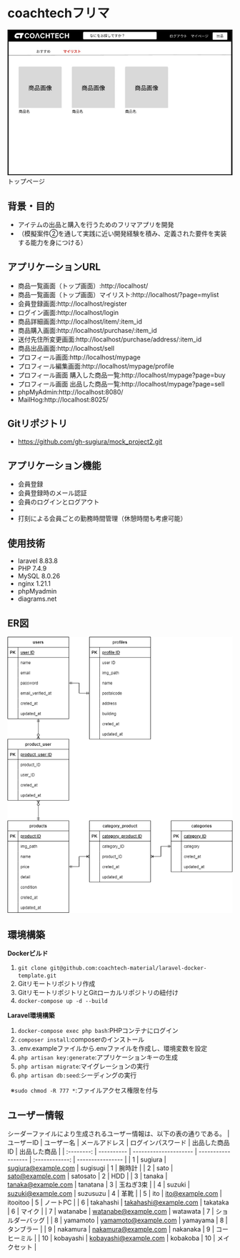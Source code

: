 # coachtechフリマ
![トップページ](top_page.jpg "トップページ")  
トップページ


## 背景・目的
* アイテムの出品と購入を行うためのフリマアプリを開発
* （模擬案件②を通して実践に近い開発経験を積み、定義された要件を実装する能力を身につける）


## アプリケーションURL
* 商品一覧画面（トップ画面）:http://localhost/
* 商品一覧画面（トップ画面）マイリスト:http://localhost/?page=mylist
* 会員登録画面:http://localhost/register
* ログイン画面:http://localhost/login
* 商品詳細画面:http://localhost/item/:item_id
* 商品購入画面:http://localhost/purchase/:item_id
* 送付先住所変更画面:http://localhost/purchase/address/:item_id
* 商品出品画面:http://localhost/sell
* プロフィール画面:http://localhost/mypage
* プロフィール編集画面:http://localhost/mypage/profile
* プロフィール画面 購入した商品一覧:http://localhost/mypage?page=buy
* プロフィール画面 出品した商品一覧:http://localhost/mypage?page=sell
* phpMyAdmin:http://localhost:8080/
* MailHog:http://localhost:8025/


## Gitリポジトリ
* https://github.com/gh-sugiura/mock_project2.git


## アプリケーション機能
* 会員登録
* 会員登録時のメール認証
* 会員のログインとログアウト
* 
* 打刻による会員ごとの勤務時間管理（休憩時間も考慮可能）


## 使用技術
* laravel 8.83.8
* PHP 7.4.9
* MySQL 8.0.26
* nginx 1.21.1
* phpMyadmin
* diagrams.net


## ER図
![ER図](src/er_diagram.drawio.png)


## 環境構築
**Dockerビルド**
1. `git clone git@github.com:coachtech-material/laravel-docker-template.git`
2. Gitリモートリポジトリ作成
3. GitリモートリポジトリとGitローカルリポジトリの紐付け
4. `docker-compose up -d --build`

**Laravel環境構築**
1. `docker-compose exec php bash`:PHPコンテナにログイン
2. `composer install`:composerのインストール
3. .env.exampleファイルから.envファイルを作成し、環境変数を設定
4. `php artisan key:generate`:アプリケーションキーの生成
5. `php artisan migrate`:マイグレーションの実行
6. `php artisan db:seed`:シーディングの実行

&ensp;※`sudo chmod -R 777 *`:ファイルアクセス権限を付与


## ユーザー情報
シーダーファイルにより生成されるユーザー情報は、以下の表の通りである。
| ユーザーID | ユーザー名  | メールアドレス         | ログインパスワード   | 出品した商品ID  | 出品した商品     | 
| :--------: | ---------- | --------------------- | ------------------ | :------------: | ---------------- | 
| 1          | sugiura    | sugiura@example.com   | sugisugi           | 1              | 腕時計           | 
| 2          | sato       | sato@example.com      | satosato           | 2              | HDD              | 
| 3          | tanaka     | tanaka@example.com    | tanatana           | 3              | 玉ねぎ3束        | 
| 4          | suzuki     | suzuki@example.com    | suzusuzu           | 4              | 革靴             | 
| 5          | ito        | ito@example.com       | itooitoo           | 5              | ノートPC         | 
| 6          | takahashi  | takahashi@example.com | takataka           | 6              | マイク           | 
| 7          | watanabe   | watanabe@example.com  | watawata           | 7              | ショルダーバッグ | 
| 8          | yamamoto   | yamamoto@example.com  | yamayama           | 8              | タンブラー       | 
| 9          | nakamura   | nakamura@example.com  | nakanaka           | 9              | コーヒーミル     | 
| 10         | kobayashi  | kobayashi@example.com | kobakoba           | 10             | メイクセット     | 
